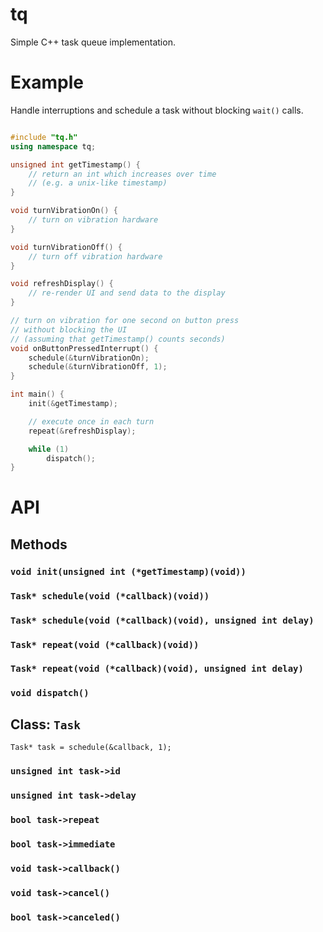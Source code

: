 # tq

Simple C++ task queue implementation.

# Example

Handle interruptions and schedule a task without blocking `wait()` calls.

```c++

#include "tq.h"
using namespace tq;

unsigned int getTimestamp() {
    // return an int which increases over time
    // (e.g. a unix-like timestamp)
}

void turnVibrationOn() {
    // turn on vibration hardware
}

void turnVibrationOff() {
    // turn off vibration hardware
}

void refreshDisplay() {
    // re-render UI and send data to the display
}

// turn on vibration for one second on button press
// without blocking the UI
// (assuming that getTimestamp() counts seconds)
void onButtonPressedInterrupt() {
    schedule(&turnVibrationOn);
    schedule(&turnVibrationOff, 1);
}

int main() {
    init(&getTimestamp);

    // execute once in each turn
    repeat(&refreshDisplay);

    while (1)
        dispatch();
}

```

# API

## Methods

### `void init(unsigned int (*getTimestamp)(void))`

### `Task* schedule(void (*callback)(void))`
### `Task* schedule(void (*callback)(void), unsigned int delay)`

### `Task* repeat(void (*callback)(void))`
### `Task* repeat(void (*callback)(void), unsigned int delay)`

### `void dispatch()`

## Class: `Task`

`Task* task = schedule(&callback, 1);`

### `unsigned int task->id`
### `unsigned int task->delay`
### `bool task->repeat`
### `bool task->immediate`

### `void task->callback()`
### `void task->cancel()`
### `bool task->canceled()`
